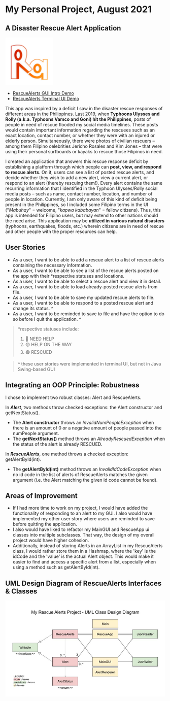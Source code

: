 # My Personal Project, August 2021

## A Disaster Rescue Alert Application

<img src='./images/rescueAlerts logo.png'
      alt='RescueAlerts Application Logo'
      height=150>
      
- [RescueAlerts GUI Intro Demo](https://youtu.be/C2gVOZ__9Wo)
- [RescueAlerts Terminal UI Demo](https://youtu.be/2Pru6Y3MMGk)

This app was inspired by a deficit I saw in the disaster rescue responses of 
different areas in the Philippines. Last 2019, when **Typhoons Ulysses and Rolly (a.k.a. Typhoons 
Vamco and Goni) hit the Philippines**, posts of people in need of rescue flooded my social media 
timelines. These posts would contain important information regarding the rescuees such as an exact 
location, contact number, or whether they were with an injured or elderly person. 
Simultaneously, there were photos of civilian rescuers –among them Filipino celebrities 
Jericho Rosales and Kim Jones – that were using their personal surfboards or kayaks to 
rescue those Filipinos in need.

I created an application that answers this rescue response deficit by establishing a platform 
through which people can **post, view, and respond to rescue alerts**. On it, 
users can see a list of posted rescue alerts, and decide whether they wish 
to add a new alert, view a current alert, or respond to an alert (thereby rescuing them!). 
Every alert contains the same recurring information that I identified in the 
Typhoon Ulysses/Rolly social media posts – such as name, contact number, 
location, and number of people in location. Currently, I am only aware of this 
kind of deficit being present in the Philippines, so I included some Filipino 
terms in the UI ("*Mabuhay*" = welcome, "*kapwa kababayan*" = fellow citizens). 
Thus, this app is intended for Filipino users, but may extend to other 
nations should the need arise. This application may be **utilized in various natural 
disasters** (typhoons, earthquakes, floods, etc.) wherein citizens are 
in need of rescue and other people with the proper resources can help.

## User Stories

- As a user, I want to be able to add a rescue alert to a list of rescue alerts 
  containing the necessary information.
- As a user, I want to be able to see a list of the rescue alerts posted on the app 
  with their *respective statuses and locations.
- As a user, I want to be able to select a rescue alert and view it in detail.
- As a user, I want to be able to load already-posted rescue alerts from file.
- As a user, I want to be able to save my updated rescue alerts to file.
- As a user, I want to be able to respond to a posted rescue alert and change its status. ^
- As a user, I want to be reminded to save to file and have the option to do so before I quit the application. ^

> *respective statuses include:
> 1. 🔴 NEED HELP
> 2. 🟡 HELP ON THE WAY
> 3. 🟢 RESCUED

> ^ these user stories were implemented in terminal UI, but not in Java Swing-based GUI

## Integrating an OOP Principle: Robustness
I chose to implement two robust classes: Alert and RescueAlerts.

In **_Alert_**, two methods throw checked exceptions: the Alert constructor and getNextStatus().
- The **Alert constructor** throws an _InvalidNumPeopleException_ when there is an amount of 0 or a negative 
  amount of people passed into the numPeople argument.
- The **getNextStatus()** method throws an _AlreadyRescuedException_ when the status of the alert is already RESCUED.
  
In **_RescueAlerts_**, one method throws a checked exception: getAlertById(int).
- The **getAlertById(int)** method throws an _InvalidIdCodeException_ when no id code in the list of alerts
  of RescueAlerts matches the given argument (i.e. the Alert matching the given id code cannot be found).


## Areas of Improvement
- If I had more time to work on my project, I would have added the functionality of responding to an alert
  to my GUI. I also would have implemented my other user story where users
  are reminded to save before quitting the application.
- I also would have liked to refactor my MainGUI and RescueApp ui classes into multiple subclasses.
  That way, the design of my overall project would have higher cohesion.
- Additionally, instead of storing Alerts in an ArrayList in my RescueAlerts class, I would rather
  store them in a Hashmap, where the 'key' is the idCode and the 'value' is the actual Alert object.
  This would make it easier to find and access a specific alert from a list,
  especially when using a method such as getAlertById(int).
  

## UML Design Diagram of RescueAlerts Interfaces & Classes
<img src='UML_Design_Diagram.jpg'
      alt='UML Design Diagram of Classes'>
